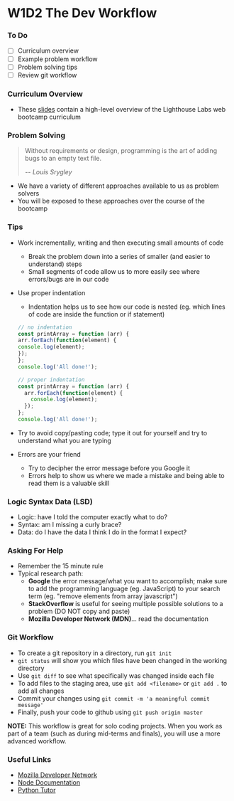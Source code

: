# W1D2 The Dev Workflow

### To Do
- [ ] Curriculum overview
- [ ] Example problem workflow
- [ ] Problem solving tips
- [ ] Review git workflow

### Curriculum Overview

- These [slides](https://docs.google.com/presentation/d/1m3R_aN4S5YoCBmXRbjaZQGatygWyZXYLcN-fkcP_HWA) contain a high-level overview of the Lighthouse Labs web bootcamp curriculum

### Problem Solving

> Without requirements or design, programming is the art of adding bugs to an empty text file.
>
> -- <cite>Louis Srygley</cite>

* We have a variety of different approaches available to us as problem solvers
* You will be exposed to these approaches over the course of the bootcamp

### Tips

* Work incrementally, writing and then executing small amounts of code
  * Break the problem down into a series of smaller (and easier to understand) steps
  * Small segments of code allow us to more easily see where errors/bugs are in our code
* Use proper indentation
  * Indentation helps us to see how our code is nested (eg. which lines of code are inside the function or if statement)

  ```js
  // no indentation
  const printArray = function (arr) {
  arr.forEach(function(element) {
  console.log(element);
  });
  };
  console.log('All done!');

  // proper indentation
  const printArray = function (arr) {
    arr.forEach(function(element) {
      console.log(element);
    });
  };
  console.log('All done!');
  ```

* Try to avoid copy/pasting code; type it out for yourself and try to understand what you are typing
* Errors are your friend
  * Try to decipher the error message before you Google it
  * Errors help to show us where we made a mistake and being able to read them is a valuable skill

### Logic Syntax Data (LSD)

- Logic: have I told the computer exactly what to do?
- Syntax: am I missing a curly brace?
- Data: do I have the data I think I do in the format I expect?

### Asking For Help

* Remember the 15 minute rule
* Typical research path: 
  * **Google** the error message/what you want to accomplish; make sure to add the programming language (eg. JavaScript) to your search term (eg. "remove elements from array javascript")
  * **StackOverflow** is useful for seeing multiple possible solutions to a problem (DO NOT copy and paste)
  * **Mozilla Developer Network (MDN)**... read the documentation

### Git Workflow

* To create a git repository in a directory, run `git init`
* `git status` will show you which files have been changed in the working directory
* Use `git diff` to see what specifically was changed inside each file
* To add files to the staging area, use `git add <filename>` or `git add .` to add all changes
* Commit your changes using `git commit -m 'a meaningful commit message'`
* Finally, push your code to github using `git push origin master`

**NOTE:** This workflow is great for solo coding projects. When you work as part of a team (such as during mid-terms and finals), you will use a more advanced workflow.

### Useful Links
- [Mozilla Developer Network](https://developer.mozilla.org/en-US/)
- [Node Documentation](https://nodejs.org/en/docs/)
- [Python Tutor](http://pythontutor.com/javascript.html#mode=edit)
